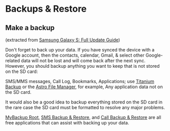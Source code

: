# Backups & Restore

## Make a backup 
(extracted from [Samsung Galaxy S: Full Update Guide](http://wiki.cyanogenmod.com/wiki/Samsung_Galaxy_S:_Full_Update_Guide))

Don't forget to back up your data. If you have synced the device with a Google account, then the contacts, calendar, Gmail, & select other Google-related data will not be lost and will come back after the next sync. However, you should backup anything you want to keep that is not stored on the SD card:

SMS/MMS messages,
Call Log,
Bookmarks,
Applications; use [Titanium Backup](http://market.android.com/details?id=com.keramidas.TitaniumBackup) or the [Astro File Manager](http://market.android.com/details?id=com.metago.astro), for example,
Any application data not on the SD card.

It would also be a good idea to backup everything stored on the SD card in the rare case the SD card must be formatted to resolve any major problems.

[MyBackup Root](http://market.android.com/details?id=com.rerware.android.MyBackupRoot), [SMS Backup & Restore](http://market.android.com/details?id=com.riteshsahu.SMSBackupRestore), and [Call Backup & Restore](http://market.android.com/details?id=com.riteshsahu.CallLogBackupRestore) are all free applications that can assist with backing up your data.

